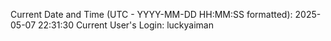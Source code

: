 Current Date and Time (UTC - YYYY-MM-DD HH:MM:SS formatted): 2025-05-07 22:31:30
Current User's Login: luckyaiman
